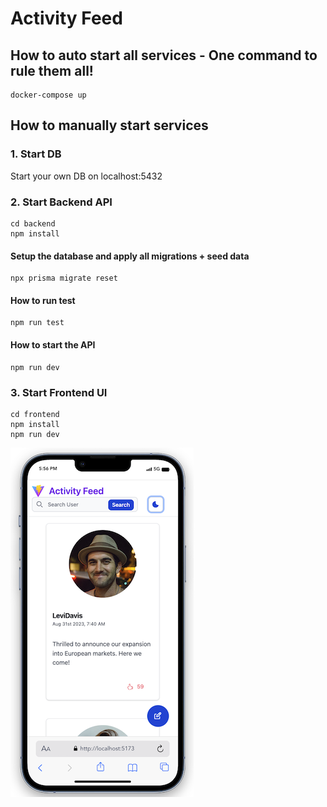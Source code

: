 # Activity Feed

## How to auto start all services - One command to rule them all!
```
docker-compose up
```

## How to manually start services

### 1. Start DB
Start your own DB on localhost:5432

### 2. Start Backend API
```
cd backend
npm install
```

#### Setup the database and apply all migrations + seed data
```
npx prisma migrate reset
```

#### How to run test
```
npm run test
```

#### How to start the API
```
npm run dev
```

### 3. Start Frontend UI
```
cd frontend
npm install
npm run dev
```

![Screenshot](screenshot.png)